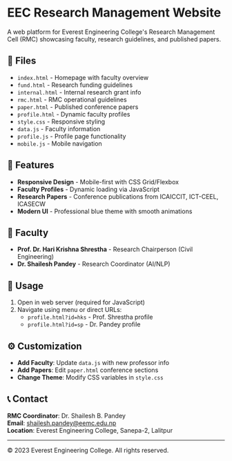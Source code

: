# EEC Research Management Website

A web platform for Everest Engineering College's Research Management Cell (RMC) showcasing faculty, research guidelines, and published papers.

## 📁 Files

- `index.html` - Homepage with faculty overview
- `fund.html` - Research funding guidelines  
- `internal.html` - Internal research grant info
- `rmc.html` - RMC operational guidelines
- `paper.html` - Published conference papers
- `profile.html` - Dynamic faculty profiles
- `style.css` - Responsive styling
- `data.js` - Faculty information
- `profile.js` - Profile page functionality
- `mobile.js` - Mobile navigation

## 🎨 Features

- **Responsive Design** - Mobile-first with CSS Grid/Flexbox
- **Faculty Profiles** - Dynamic loading via JavaScript
- **Research Papers** - Conference publications from ICAICCIT, ICT-CEEL, ICASECW
- **Modern UI** - Professional blue theme with smooth animations

## 👥 Faculty

- **Prof. Dr. Hari Krishna Shrestha** - Research Chairperson (Civil Engineering)
- **Dr. Shailesh Pandey** - Research Coordinator (AI/NLP)

## 🚀 Usage

1. Open in web server (required for JavaScript)
2. Navigate using menu or direct URLs:
   - `profile.html?id=hks` - Prof. Shrestha profile
   - `profile.html?id=sp` - Dr. Pandey profile

## ⚙️ Customization

- **Add Faculty**: Update `data.js` with new professor info
- **Add Papers**: Edit `paper.html` conference sections
- **Change Theme**: Modify CSS variables in `style.css`

## 📞 Contact

**RMC Coordinator**: Dr. Shailesh B. Pandey  
**Email**: shailesh.pandey@eemc.edu.np  
**Location**: Everest Engineering College, Sanepa-2, Lalitpur

---
© 2023 Everest Engineering College. All rights reserved.
